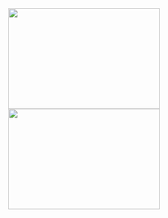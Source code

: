 <div align="center">
  <img align="center" width="300" height="200" src="https://github-readme-stats.vercel.app/api?username=PatrickBrown1&hide=stars&count_private=true&show_icons=true">
  <img align="center" width="300" height="200" src="https://github-readme-stats.vercel.app/api/top-langs/?username=anuraghazra&layout=compact">
</div>
<!--
<div align="center">
  <a href="https://navn.me" target="__blank"><img width="350" align="center" src="https://github-readme-stats.vercel.app/api?username=navn-r&bg_color=131516&hide_border=true&text_color=999083&title_color=ff6347&count_private=true"></a>
  &nbsp;
  <a href="https://navn.me" target="__blank"><img width="350" align="center" src="https://github-readme-stats.vercel.app/api/wakatime?username=navn&langs_count=5&bg_color=131516&hide_border=true&text_color=999083&title_color=ff6347"></a>
</div>
**PatrickBrown1/PatrickBrown1** is a ✨ _special_ ✨ repository because its `README.md` (this file) appears on your GitHub profile.

Here are some ideas to get you started:

- 🔭 I’m currently working on ...
- 🌱 I’m currently learning ...
- 👯 I’m looking to collaborate on ...
- 🤔 I’m looking for help with ...
- 💬 Ask me about ...
- 📫 How to reach me: ...
- 😄 Pronouns: ...
- ⚡ Fun fact: ...
-->
